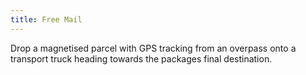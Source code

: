```yaml
---
title: Free Mail
---
```


Drop a magnetised parcel with GPS tracking from an overpass onto a transport truck heading towards the packages final destination.
